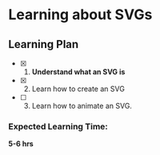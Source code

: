 # Learning about SVGs

## Learning Plan

- [x] 1.  **Understand what an SVG is**
- [x] 2.  Learn how to create an SVG
- [ ] 3.  Learn how to animate an SVG.

### Expected Learning Time: 

<strong> 5-6 hrs </strong>
